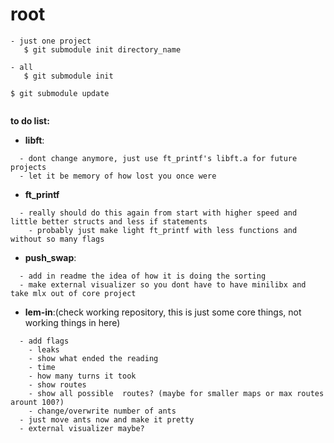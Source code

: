 # root

   ```
   - just one project
      $ git submodule init directory_name
      
   - all
      $ git submodule init
      
   $ git submodule update
      
   ```

**to do list:**  
   - **libft**:
   ```
     - dont change anymore, just use ft_printf's libft.a for future projects
     - let it be memory of how lost you once were
   ```
   - **ft_printf**
   ```
     - really should do this again from start with higher speed and little better structs and less if statements
       - probably just make light ft_printf with less functions and without so many flags
   ```
   - **push_swap**:
   ```
     - add in readme the idea of how it is doing the sorting
     - make external visualizer so you dont have to have minilibx and take mlx out of core project
   ```
   - **lem-in**:(check working repository, this is just some core things, not working things in here)
   ```
     - add flags
       - leaks
       - show what ended the reading
       - time
       - how many turns it took
       - show routes
       - show all possible  routes? (maybe for smaller maps or max routes arount 100?)
       - change/overwrite number of ants
     - just move ants now and make it pretty
     - external visualizer maybe?
   ```
